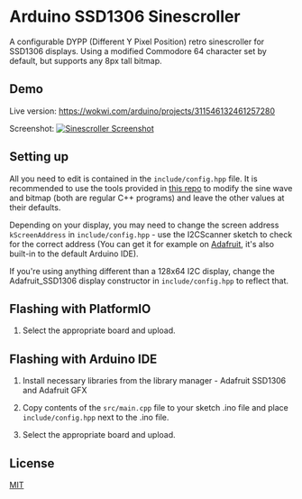 # Arduino SSD1306 Sinescroller
A configurable DYPP (Different Y Pixel Position) retro sinescroller for SSD1306 displays. Using a modified Commodore 64 character set by default, but supports any 8px tall bitmap.

## Demo

Live version: https://wokwi.com/arduino/projects/311546132461257280

Screenshot: 
[![Sinescroller Screenshot](https://i.imgur.com/SzJy7JI.png "Sinescroller Screenshot")](https://i.imgur.com/SzJy7JI.png "Sinescroller Screenshot")

## Setting up
All you need to edit is contained in the `include/config.hpp` file. It is recommended to use the tools provided in [this repo](https://github.com/xNyaDev/arduino-ssd1306-sinescroller-tools) to modify the sine wave and bitmap (both are regular C++ programs) and leave the other values at their defaults.

Depending on your display, you may need to change the screen address `kScreenAddress` in `include/config.hpp` - use the I2CScanner sketch to check for the correct address (You can get it for example on [Adafruit](https://learn.adafruit.com/scanning-i2c-addresses/arduino), it's also built-in to the default Arduino IDE). 

If you're using anything different than a 128x64 I2C display, change the Adafruit_SSD1306 display constructor in `include/config.hpp` to reflect that.

## Flashing with PlatformIO
1. Select the appropriate board and upload.

## Flashing with Arduino IDE
1. Install necessary libraries from the library manager - Adafruit SSD1306 and Adafruit GFX

2. Copy contents of the `src/main.cpp` file to your sketch .ino file and place `include/config.hpp` next to the .ino file.

3. Select the appropriate board and upload.

## License
[MIT](https://choosealicense.com/licenses/mit/)
